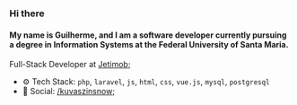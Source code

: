 ### Hi there

#### My name is Guilherme, and I am a software developer currently pursuing a degree in Information Systems at the Federal University of Santa Maria.

Full-Stack Developer at [Jetimob](https://www.jetimob.com/);<br>

- ⚙️ Tech Stack: `php`, `laravel`, `js`, `html`, `css`, `vue.js`, `mysql`, `postgresql`
- 💬 Social: [/kuvaszinsnow](https://www.instagram.com/kuvaszinsnow/);<br>
